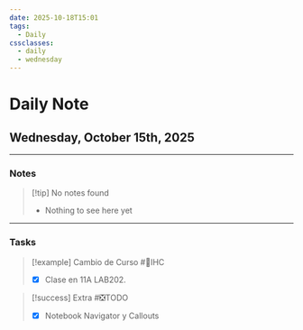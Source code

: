 ```yaml
---
date: 2025-10-18T15:01
tags:
  - Daily
cssclasses:
  - daily
  - wednesday
---
```


# Daily Note
## Wednesday, October 15th, 2025

***

### Notes

> [!tip] No notes found
> - Nothing to see here yet

***

### Tasks

> [!example] Cambio de Curso #🎨IHC
> - [x] Clase en 11A LAB202.

> [!success] Extra #❎TODO
> - [x] Notebook Navigator y Callouts